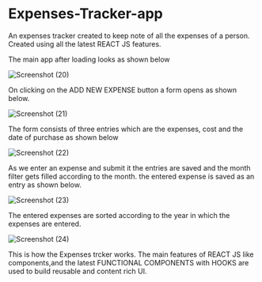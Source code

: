 # Expenses-Tracker-app
An expenses tracker created to keep note of all the expenses of a person.
Created using all the latest REACT JS features.


The main app after loading looks as shown below

![Screenshot (20)](https://user-images.githubusercontent.com/89207017/131863538-5598de2e-1da6-4bf3-a37b-924e3601c76c.png)

On clicking on the ADD NEW EXPENSE button a form opens as shown below.

![Screenshot (21)](https://user-images.githubusercontent.com/89207017/131863890-9e1b4be8-8c03-455e-a58a-28de18db0399.png)

The form consists of three entries which are the expenses, cost and the date of purchase as shown below

![Screenshot (22)](https://user-images.githubusercontent.com/89207017/131864269-e0bed197-abd3-43a7-873f-22e5e3dd61b4.png)

As we enter an expense and submit it the entries are saved and the month filter gets filled according to the month.
the entered expense is saved as an entry as shown below.

![Screenshot (23)](https://user-images.githubusercontent.com/89207017/131864771-9c72fdc8-aa3e-4f7a-ad7f-60071da707f4.png)

The entered expenses are sorted according to the year in which the expenses are entered.

![Screenshot (24)](https://user-images.githubusercontent.com/89207017/131864938-45a3968f-935f-43f3-a141-06cbf4fcbaa0.png)

This is how the Expenses trcker works.
The main features of REACT JS like components,and the latest FUNCTIONAL COMPONENTS with HOOKS are used to build reusable and content rich UI.
